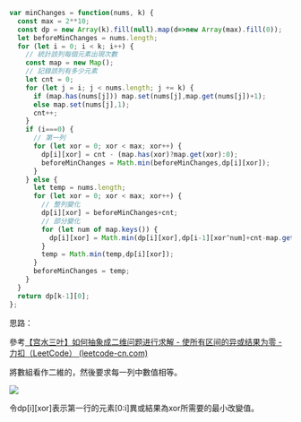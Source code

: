 ```js
var minChanges = function(nums, k) {
  const max = 2**10;
  const dp = new Array(k).fill(null).map(d=>new Array(max).fill(0));
  let beforeMinChanges = nums.length;
  for (let i = 0; i < k; i++) {
    // 統計該列每個元素出現次數
    const map = new Map();
    // 記錄該列有多少元素
    let cnt = 0;
    for (let j = i; j < nums.length; j += k) {
      if (map.has(nums[j])) map.set(nums[j],map.get(nums[j])+1);
      else map.set(nums[j],1);
      cnt++;
    }
    if (i===0) {
      // 第一列
      for (let xor = 0; xor < max; xor++) {
        dp[i][xor] = cnt - (map.has(xor)?map.get(xor):0);
        beforeMinChanges = Math.min(beforeMinChanges,dp[i][xor]);
      }
    } else {
      let temp = nums.length;
      for (let xor = 0; xor < max; xor++) {
        // 整列變化
        dp[i][xor] = beforeMinChanges+cnt;
        // 部分變化
        for (let num of map.keys()) {
          dp[i][xor] = Math.min(dp[i][xor],dp[i-1][xor^num]+cnt-map.get(num));
        }
        temp = Math.min(temp,dp[i][xor]);
      }
      beforeMinChanges = temp;
    }
  }
  return dp[k-1][0];
};
```

思路：

參考[【宫水三叶】如何抽象成二维问题进行求解 - 使所有区间的异或结果为零 - 力扣（LeetCode） (leetcode-cn.com)](https://leetcode-cn.com/problems/make-the-xor-of-all-segments-equal-to-zero/solution/gong-shui-san-xie-chou-xiang-cheng-er-we-ww79/)

將數組看作二維的，然後要求每一列中數值相等。

![](https://pic.leetcode-cn.com/1621907349-YZYOCA-image.png)

令dp[i]\[xor]表示第一行的元素[0:i]異或結果為xor所需要的最小改變值。

